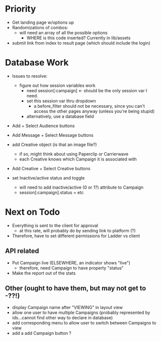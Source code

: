 # Priority

- Get landing page w/options up
- Randomizations of combos:
  - will need an array of all the possible options
    - WHERE is this code inserted?  Currently in lib/assets
- submit link from index to result page (which should include the login)

# Database Work

- Issues to resolve: 
  - figure out how session variables work
    - need session[:campaign] <- should be the only session var I need.
    - set this session var thru dropdown
      - a before_filter should not be necessary, since you can't access the other pages anyway (unless you're being stupid)
    - alternatively, use a database field

- Add + Select Audience buttons

- Add Message + Select Message buttons

- add Creative object (is that an image file?)
  - if so, might think about using Paperclip or Carrierwave
  - each Creative knows which Campaign it is associated with
- Add Creative + Select Creative buttons

- set Inactive/active status and toggle
  - will need to add inactive/active (0 or 1?) attribute to Campaign
  - session[:campaign].status = etc

# Next on Todo

- Everything is sent to the client for approval
  - at this rate, will probably do by sending link to platform (?)
- Therefore, have to set different permissions for Ladder vs client

## API related

- Put Campaign live (ELSEWHERE, an indicator shows "live")
  - therefore, need Campaign to have property "status"
- Make the report out of the stats

## Other (ought to have them, but may not get to -??!)

- display Campaign name after "VIEWING" in layout view
- allow one user to have multiple Campaigns (probably represented by ids...cannot find other way to declare in database)
- add corresponding menu to allow user to switch between Campaigns to view
- add a add Campaign button ?
